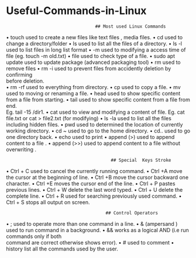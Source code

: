 # Useful-Commands-in-Linux


                                      ## Most used Linux Commands

•	touch                      used to create a new files like text files , media files.
•	cd                             used to change a directory/folder
•	 ls                              used to list all the files of a directory.
•	ls -l                            used to list files in long list format
•	-m                           used to modifying a  access time of  file (eg. touch -m    old.txt)
•	file                            used to check type of a file.
•	sudo apt update     used to update package (advanced packaging tool)
•	rm                                 used to remove files
•	rm -i                         used to prevent files from accidently deletion by confirming                                                          
                                   before deletion.                                                                              
•	rm -rf                        used to everything from directory.
•	cp                                used to copy a file.
•	mv                             used to moving or renaming a file.
•	head                         used to  show specific content from a file from starting.
•	tail                            used to show specific content from a file from end.                                  
                                  Eg.  tail -15 /dir1.
•	cat                           used to view and modifying a content of file.
                                 Eg.  cat file.txt  or cat > file2.txt (for modifying)
•	ls -la                        used to list all the files including hidden files.
•	pwd                        used to determined the location of currently working directory.
•	cd ~                         used to go to the  home directory.
•	 cd..                        used to go one directory back.
•	echo                       used to print
•	append (>)           used to append content to a file .
•	append (>>)           used to append content to a file without overwriting .

  
                                            ## Special  Keys Stroke
•	Ctrl + C                           used to cancel the currently running command.
•	Ctrl +A                            move the cursor at the beginning of line.
•	Ctrl +B                             move the cursor backward one character.
•	Ctrl +E                              moves the cursor end of the line.
•	Ctrl + P                          pastes previous lines.
•	Ctrl + W                        delete the last word typed.
•	Ctrl + U                           delete the complete line.
•	Ctrl + R                            used for searching previously used command.
•	Ctrl + S                            stops all output on screen.
 
     
                                          ## Control Operators

•	;                              used to operate more than one command in a line.
•	& (ampersand )     used to run command in a background.
•	&&                            works as a logical AND (i.e run  commands only if both              
                                    command are correct otherwise shows error).
•	#                                used to comment
•	history                     list all the commands used by the user.
